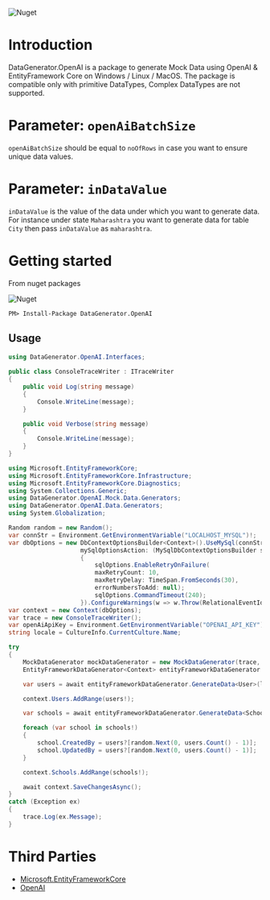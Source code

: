 
![Nuget](https://img.shields.io/nuget/v/DataGenerator.OpenAI)

# Introduction
DataGenerator.OpenAI is a package to generate Mock Data using OpenAI & EntityFramework Core on Windows / Linux / MacOS. The package is compatible only with primitive DataTypes, Complex DataTypes are not supported.

# Parameter: `openAiBatchSize` 

`openAiBatchSize` should be equal to `noOfRows` in case you want to ensure unique data values.

# Parameter: `inDataValue` 

`inDataValue` is the value of the data under which you want to generate data. For instance under state `Maharashtra` you want to generate data for table `City` then pass `inDataValue` as `maharashtra`.

# Getting started

From nuget packages

![Nuget](https://img.shields.io/nuget/v/DataGenerator.OpenAI)

`PM> Install-Package DataGenerator.OpenAI`

## Usage 

```C#
using DataGenerator.OpenAI.Interfaces;
    
public class ConsoleTraceWriter : ITraceWriter
{
    public void Log(string message)
    {
        Console.WriteLine(message);
    }

    public void Verbose(string message)
    {
        Console.WriteLine(message);
    }
}
```
```C#
using Microsoft.EntityFrameworkCore;
using Microsoft.EntityFrameworkCore.Infrastructure;
using Microsoft.EntityFrameworkCore.Diagnostics;
using System.Collections.Generic;
using DataGenerator.OpenAI.Mock.Data.Generators;
using DataGenerator.OpenAI.Data.Generators;
using System.Globalization;

Random random = new Random();
var connStr = Environment.GetEnvironmentVariable("LOCALHOST_MYSQL")!;
var dbOptions = new DbContextOptionsBuilder<Context>().UseMySql(connStr, ServerVersion.AutoDetect(connStr),
                    mySqlOptionsAction: (MySqlDbContextOptionsBuilder sqlOptions) =>
                    {
                        sqlOptions.EnableRetryOnFailure(
                        maxRetryCount: 10,
                        maxRetryDelay: TimeSpan.FromSeconds(30),
                        errorNumbersToAdd: null);
                        sqlOptions.CommandTimeout(240);
                    }).ConfigureWarnings(w => w.Throw(RelationalEventId.MultipleCollectionIncludeWarning)).Options;
var context = new Context(dbOptions);
var trace = new ConsoleTraceWriter();
var openAiApiKey = Environment.GetEnvironmentVariable("OPENAI_API_KEY")!;
string locale = CultureInfo.CurrentCulture.Name;

try
{
    MockDataGenerator mockDataGenerator = new MockDataGenerator(trace, openAiApiKey);
    EntityFrameworkDataGenerator<Context> entityFrameworkDataGenerator = new EntityFrameworkDataGenerator<Context>(context, mockDataGenerator, trace);

    var users = await entityFrameworkDataGenerator.GenerateData<User>(locale, 5, 5);

    context.Users.AddRange(users!);

    var schools = await entityFrameworkDataGenerator.GenerateData<School>(locale, 1, 1);

    foreach (var school in schools!)
    {
        school.CreatedBy = users?[random.Next(0, users.Count() - 1)];
        school.UpdatedBy = users?[random.Next(0, users.Count() - 1)];
    }

    context.Schools.AddRange(schools!);

    await context.SaveChangesAsync();
}
catch (Exception ex)
{
    trace.Log(ex.Message);
}
```

# Third Parties
* [Microsoft.EntityFrameworkCore](https://www.nuget.org/packages/Microsoft.EntityFrameworkCore/8.0.12)
* [OpenAI](https://www.nuget.org/packages/OpenAI/2.1.0)
